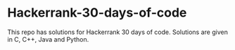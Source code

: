 # Hackerrank-30-days-of-code
This repo has solutions for Hackerrank 30 days of code.
Solutions are given in C, C++, Java and Python.
